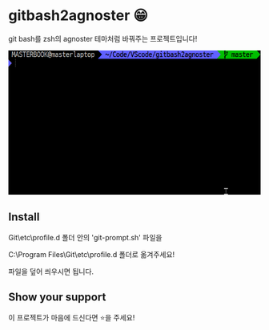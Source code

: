# gitbash2agnoster 😁

git bash를 zsh의 agnoster 테마처럼 바꿔주는 프로젝트입니다!

![helloworld](/docs/helloworld.gif)

## Install

Git\etc\profile.d 폴더 안의 'git-prompt.sh' 파일을

C:\Program Files\Git\etc\profile.d 폴더로 옮겨주세요!

파일을 덮어 씌우시면 됩니다.

## Show your support

이 프로젝트가 마음에 드신다면 ⭐️을 주세요!
